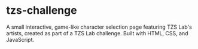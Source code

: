 # tzs-challenge
 A small interactive, game-like character selection page featuring TZS Lab's artists, created as part of a TZS Lab challenge. Built with HTML, CSS, and JavaScript.
